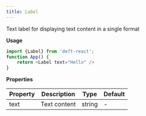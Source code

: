 ```yaml
---
title: Label
---
```


Text label for displaying text content in a single format

**Usage**

```javascript
import {Label} from 'deft-react';
function App() {
    return <Label text="Hello" />
}
```

**Properties**

| Property | Description  | Type   | Default |
|------------|--------------|--------|---------|
| text       | Text content | string | -       |